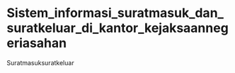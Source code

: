 # Sistem_informasi_suratmasuk_dan_suratkeluar_di_kantor_kejaksaannegeriasahan
Suratmasuksuratkeluar
